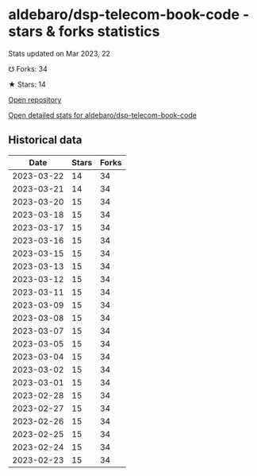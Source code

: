 # aldebaro/dsp-telecom-book-code - stars & forks statistics

Stats updated on Mar 2023, 22

☋ Forks: 34

★ Stars: 14

[Open repository](https://github.com/aldebaro/dsp-telecom-book-code)

[Open detailed stats for aldebaro/dsp-telecom-book-code](https://reviewgithub.com/rep/aldebaro/dsp-telecom-book-code)

## Historical data
| Date | Stars | Forks |
|------|-------|-------|
| 2023-03-22 | 14 | 34 | 
| 2023-03-21 | 14 | 34 | 
| 2023-03-20 | 15 | 34 | 
| 2023-03-18 | 15 | 34 | 
| 2023-03-17 | 15 | 34 | 
| 2023-03-16 | 15 | 34 | 
| 2023-03-15 | 15 | 34 | 
| 2023-03-13 | 15 | 34 | 
| 2023-03-12 | 15 | 34 | 
| 2023-03-11 | 15 | 34 | 
| 2023-03-09 | 15 | 34 | 
| 2023-03-08 | 15 | 34 | 
| 2023-03-07 | 15 | 34 | 
| 2023-03-05 | 15 | 34 | 
| 2023-03-04 | 15 | 34 | 
| 2023-03-02 | 15 | 34 | 
| 2023-03-01 | 15 | 34 | 
| 2023-02-28 | 15 | 34 | 
| 2023-02-27 | 15 | 34 | 
| 2023-02-26 | 15 | 34 | 
| 2023-02-25 | 15 | 34 | 
| 2023-02-24 | 15 | 34 | 
| 2023-02-23 | 15 | 34 | 

